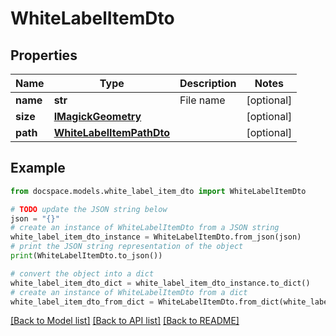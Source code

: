 # WhiteLabelItemDto


## Properties

Name | Type | Description | Notes
------------ | ------------- | ------------- | -------------
**name** | **str** | File name | [optional] 
**size** | [**IMagickGeometry**](IMagickGeometry.md) |  | [optional] 
**path** | [**WhiteLabelItemPathDto**](WhiteLabelItemPathDto.md) |  | [optional] 

## Example

```python
from docspace.models.white_label_item_dto import WhiteLabelItemDto

# TODO update the JSON string below
json = "{}"
# create an instance of WhiteLabelItemDto from a JSON string
white_label_item_dto_instance = WhiteLabelItemDto.from_json(json)
# print the JSON string representation of the object
print(WhiteLabelItemDto.to_json())

# convert the object into a dict
white_label_item_dto_dict = white_label_item_dto_instance.to_dict()
# create an instance of WhiteLabelItemDto from a dict
white_label_item_dto_from_dict = WhiteLabelItemDto.from_dict(white_label_item_dto_dict)
```
[[Back to Model list]](../README.md#documentation-for-models) [[Back to API list]](../README.md#documentation-for-api-endpoints) [[Back to README]](../README.md)


